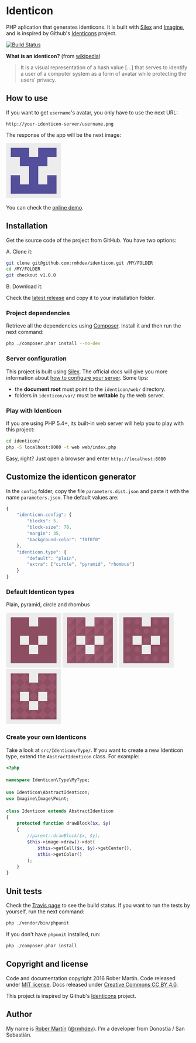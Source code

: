 # Identicon

PHP aplication that generates identicons.
It is built with [Silex][] and [Imagine][], 
and is inspired by Github's [Identicons][] project.

[![Build Status](https://travis-ci.org/rmhdev/identicon.svg)](https://travis-ci.org/rmhdev/identicon)

**What is an identicon?** (from [wikipedia][])

>It is a visual representation of a hash value [...] that serves to
identify a user of a computer system as a form of avatar while protecting
the users' privacy.

## How to use

If you want to get `username`'s avatar, you only have to use the next URL:

```
http://your-identicon-server/username.png
```
The response of the app will be the next image: 

![Identicon demo](doc/identicon.png)

You can check the [online demo][].

## Installation

Get the source code of the project from GitHub. You have two options:

A. Clone it:

```bash
git clone git@github.com:rmhdev/identicon.git /MY/FOLDER
cd /MY/FOLDER
git checkout v1.0.0
```

B. Download it:

Check the [latest release][] and copy it to your installation folder.

### Project dependencies

Retrieve all the dependencies using [Composer][].
Install it and then run the next command:

```bash
php ./composer.phar install --no-dev
```

### Server configuration

This project is built using [Silex][].
The official docs will give you more information about
[how to configure your server][]. Some tips:

- the **document root** must point to the `identicon/web/` directory.
- folders in `identicon/var/` must be **writable** by the web server.

### Play with Identicon

If you are using PHP 5.4+, its built-in web server will help you to play with this project:

```bash
cd identicon/
php -S localhost:8080 -t web web/index.php
```

Easy, right? Just open a browser and enter `http://localhost:8080`

## Customize the identicon generator

In the `config` folder, copy the file `parameters.dist.json` and paste it with the name `parameters.json`.
The default values are:

```javascript
{
    "identicon.config": {
        "blocks": 5,
        "block-size": 70,
        "margin": 35,
        "background-color": "f0f0f0"
    },
    "identicon.type": {
        "default": "plain",
        "extra": ["circle", "pyramid", "rhombus"]
    }
}
```

### Default Identicon types

Plain, pyramid, circle and rhombus

![Plain type](doc/plain.png)
![Pyramid type](doc/pyramid.png)
![Circle type](doc/circle.png)
![Rhombus type](doc/rhombus.png)

### Create your own Identicons

Take a look at `src/Identicon/Type/`. If you want to create a new Identicon type,
extend the `AbstractIdenticon` class. For example:

```php
<?php

namespace Identicon\Type\MyType;

use Identicon\AbstractIdenticon;
use Imagine\Image\Point;

class Identicon extends AbstractIdenticon
{
    protected function drawBlock($x, $y)
    {
        //parent::drawBlock($x, $y);
        $this->image->draw()->dot(
            $this->getCell($x, $y)->getCenter(),
            $this->getColor()
        );
    }
}
```

## Unit tests

Check the [Travis page][] to see the build status.
If you want to run the tests by yourself, run the next command:

```bash
php ./vendor/bin/phpunit
```

If you don't have `phpunit` installed, run:

```bash
php ./composer.phar install
```

## Copyright and license

Code and documentation copyright 2016 Rober Martín.
Code released under [MIT license](LICENSE).
Docs released under [Creative Commons CC BY 4.0][].

This project is inspired by Github's [Identicons][] project.

## Author

My name is [Rober Martín][] ([@rmhdev][]). I'm a developer from Donostia / San Sebastián.

[Imagine]: http://imagine.readthedocs.org 
[wikipedia]: http://en.wikipedia.org/wiki/Identicon
[online demo]: http://identicon.rmhdev.net
[latest release]: https://github.com/rmhdev/identicon/releases
[Composer]: http://getcomposer.org/
[Silex]: http://silex.sensiolabs.org
[how to configure your server]: http://silex.sensiolabs.org/doc/web_servers.html
[Travis page]: https://travis-ci.org/rmhdev/identicon
[Creative Commons CC BY 4.0]: http://creativecommons.org/licenses/by/4.0/
[Identicons]: https://github.com/blog/1586-identicons
[Rober Martín]: http://rmhdev.net/
[@rmhdev]: http://twitter.com/rmhdev
